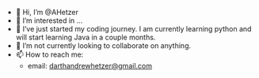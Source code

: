 - 👋 Hi, I’m @AHetzer
- 👀 I’m interested in ...
- 🌱 I’ve just started my coding journey. I am currently learning python and will start learning Java in a couple months.
- 💞️ I’m not currently looking to collaborate on anything.
- 📫 How to reach me:
  - email: darthandrewhetzer@gmail.com

<!---
AHetzer/AHetzer is a ✨ special ✨ repository because its `README.md` (this file) appears on your GitHub profile.
You can click the Preview link to take a look at your changes.
--->
